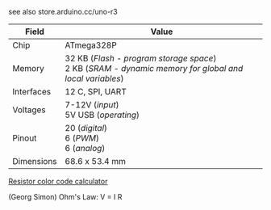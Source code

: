 see also store.arduino.cc/uno-r3

|Field | Value
---|---
|Chip|ATmega328P
|Memory|32 KB (*Flash - program storage space*)<br/>2 KB (*SRAM - dynamic memory for global and local variables*)|1 KB (*EEPROM*)
|Interfaces| 12 C, SPI, UART
|Voltages|7-12V (*input*)<br/>5V USB (*operating*)
|Pinout|20 (*digital*)<br/>6 (*PWM*)<br/>6 (*analog*)
|Dimensions|68.6 x 53.4 mm

[Resistor color code calculator](https://resistorcolorcodecalc.com/)

(Georg Simon) Ohm's Law: V = I R


